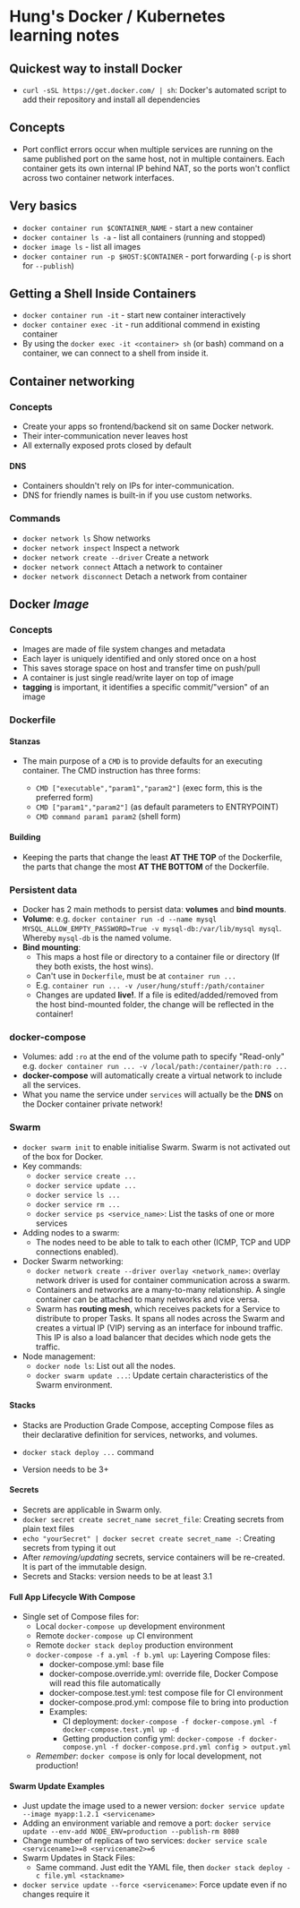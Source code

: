 # Hung's Docker / Kubernetes learning notes

## Quickest way to install Docker
-   `curl -sSL https://get.docker.com/ | sh`: Docker's automated script to add their repository and install all dependencies

## Concepts
-   Port conflict errors occur when multiple services are running on the same published port on the same host, not in multiple containers. Each container gets its own internal IP behind NAT, so the ports won't conflict across two container network interfaces.

## Very basics
-   `docker container run $CONTAINER_NAME` - start a new container
-   `docker container ls -a` - list all containers (running and stopped)
-   `docker image ls` - list all images
-   `docker container run -p $HOST:$CONTAINER` - port forwarding (`-p` is short for `--publish`)

## Getting a Shell Inside Containers
-   `docker container run -it` - start new container interactively
-   `docker container exec -it` - run additional commend in existing container
-   By using the `docker exec -it <container> sh` (or bash) command on a container, we can connect to a shell from inside it.

## Container networking
### Concepts
-   Create your apps so frontend/backend sit on same Docker network.
-   Their inter-communication never leaves host
-   All externally exposed prots closed by default

#### DNS
-   Containers shouldn't rely on IPs for inter-communication.
-   DNS for friendly names is built-in if you use custom networks.

### Commands
-   `docker network ls` Show networks
-   `docker network inspect` Inspect a network
-   `docker network create --driver` Create a network
-   `docker network connect` Attach a network to container
-   `docker network disconnect` Detach a network from container

## Docker *Image*
### Concepts
-   Images are made of file system changes and metadata
-   Each layer is uniquely identified and only stored once on a host
-   This saves storage space on host and transfer time on push/pull
-   A container is just single read/write layer on top of image
-   **tagging** is important, it identifies a specific commit/"version" of an image

### Dockerfile
#### Stanzas
-   The main purpose of a `CMD` is to provide defaults for an executing container.
The CMD instruction has three forms:

    -   `CMD ["executable","param1","param2"]` (exec form, this is the preferred form)
    -   `CMD ["param1","param2"]` (as default parameters to ENTRYPOINT)
    -   `CMD command param1 param2` (shell form)

#### Building
-   Keeping the parts that change the least **AT THE TOP** of the Dockerfile, the parts that change the most **AT THE BOTTOM** of the Dockerfile.

### Persistent data
-   Docker has 2 main methods to persist data: **volumes** and **bind mounts**.
-   **Volume**: e.g. `docker container run -d --name mysql MYSQL_ALLOW_EMPTY_PASSWORD=True -v mysql-db:/var/lib/mysql mysql`. Whereby `mysql-db` is the named volume.
-   **Bind mounting**: 
    -   This maps a host file or directory to a container file or directory (If they both exists, the host wins).
    -   Can't use in `Dockerfile`, must be at `container run ...`
    -   E.g. `container run ... -v /user/hung/stuff:/path/container`
    -   Changes are updated **live!**. If a file is edited/added/removed from the host bind-mounted folder, the change will be reflected in the container! 

### docker-compose

-   Volumes: add `:ro` at the end of the volume path to specify "Read-only" e.g. `docker container run ... -v /local/path:/container/path:ro ...`
-   **docker-compose** will automatically create a virtual network to include all the services.
-   What you name the service under `services` will actually be the **DNS** on the Docker container private network!

### Swarm

-   `docker swarm init` to enable initialise Swarm. Swarm is not activated out of the box for Docker.
-   Key commands:
    -   `docker service create ...`
    -   `docker service update ...`
    -   `docker service ls ...`
    -   `docker service rm ...`
    -   `docker service ps <service_name>`: List the tasks of one or more services
-   Adding nodes to a swarm: 
    -   The nodes need to be able to talk to each other (ICMP, TCP and UDP connections enabled).
-   Docker Swarm networking:
    -   `docker network create --driver overlay <network_name>`: overlay network driver is used for container communication across a swarm.
    -   Containers and networks are a many-to-many relationship. A single container can be attached to many networks and vice versa.
    -   Swarm has **routing mesh**, which receives packets for a Service to distribute to proper Tasks. It spans all nodes across the Swarm and creates a virtual IP (VIP) serving as an interface for inbound traffic. This IP is also a load balancer that decides which node gets the traffic.
-   Node management:
    -   `docker node ls`: List out all the nodes.
    -   `docker swarm update ...`: Update certain characteristics of the Swarm environment.

#### Stacks
-   Stacks are Production Grade Compose, accepting Compose files as their declarative definition for services, networks, and volumes.
-   `docker stack deploy ...` command

-   Version needs to be 3+

#### Secrets
-   Secrets are applicable in Swarm only.
-   `docker secret create secret_name secret_file`: Creating secrets from plain text files
-   `echo "yourSecret" | docker secret create secret_name -`: Creating secrets from typing it out
-   After *removing/updating* secrets, service containers will be re-created. It is part of the immutable design.
-   Secrets and Stacks: version needs to be at least 3.1

#### Full App Lifecycle With Compose
-   Single set of Compose files for:
    -   Local `docker-compose up` development environment
    -   Remote `docker-compose up` CI environment
    -   Remote `docker stack deploy` production environment
    -   `docker-compose -f a.yml -f b.yml up`: Layering Compose files:
        -   docker-compose.yml: base file
        -   docker-compose.override.yml: override file, Docker Compose will read this file automatically
        -   docker-compose.test.yml: test compose file for CI environment
        -   docker-compose.prod.yml: compose file to bring into production
        -   Examples:
            -   CI deployment: `docker-compose -f docker-compose.yml -f docker-compose.test.yml up -d`
            -   Getting production config yml: `docker-compose -f docker-compose.ynl -f docker-compose.prd.yml config > output.yml`
    -   *Remember*: `docker compose` is only for local development, not production!

#### Swarm Update Examples
-   Just update the image used to a newer version: `docker service update --image myapp:1.2.1 <servicename>`
-   Adding an environment variable and remove a port: `docker service update --env-add NODE_ENV=production --publish-rm 8080`
-   Change number of replicas of two services: `docker service scale <servicename1>=8 <servicename2>=6`
-   Swarm Updates in Stack Files:
    -   Same command. Just edit the YAML file, then `docker stack deploy -c file.yml <stackname>`
-   `docker service update --force <servicename>`: Force update even if no changes require it